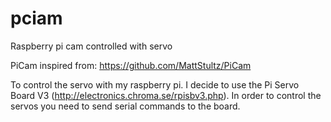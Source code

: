 # pciam
Raspberry pi cam controlled with servo

PiCam inspired from:
https://github.com/MattStultz/PiCam

To control the servo with my raspberry pi. I decide to use the Pi Servo Board V3 (http://electronics.chroma.se/rpisbv3.php). In order to control the servos you need to send serial commands to the board.
